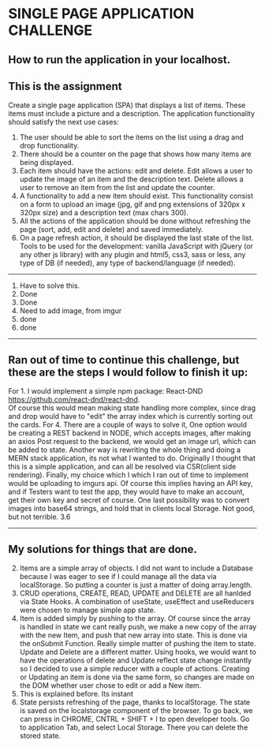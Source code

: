 # SINGLE PAGE APPLICATION CHALLENGE

## How to run the application in your localhost.



## This is the assignment


Create a single page application (SPA) that displays a list of items.
These items must include a picture and a description.
The application functionality should satisfy the next use cases:
1. The user should be able to sort the items on the list using a drag and drop functionality.
2. There should be a counter on the page that shows how many items are being displayed.
3. Each item should have the actions: edit and delete. Edit allows a user to update the
image of an item and the description text. Delete allows a user to remove an item from
the list and update the counter.
4. A functionality to add a new item should exist. This functionality consist on a form to
upload an image (jpg, gif and png extensions of 320px x 320px size) and a description
text (max chars 300).
5. All the actions of the application should be done without refreshing the page (sort, add,
edit and delete) and saved immediately.
6. On a page refresh action, it should be displayed the last state of the list.
Tools to be used for the development: vanilla JavaScript with jQuery (or any other js library) with
any plugin and html5, css3, sass or less, any type of DB (if needed), any type of
backend/language (if needed).

___


1. Have to solve this.
2. Done
3. Done
4. Need to add image, from imgur
5. done
6. done


___ 

## Ran out of time to continue this challenge, but these are the steps I would follow to finish it up:

For 1. I would implement a simple npm package: React-DND
https://github.com/react-dnd/react-dnd.  
Of course this would mean making state handling more complex, since drag and drop would have to "edit" the array index which is currently sorting out the cards.
For 4. There are a couple of ways to solve it,
One option would be creating a REST backend in NODE, which accepts images, after making an axios Post request to the backend, we would get an image url, which can be added to state.
Another way is rewriting the whole thing and doing a MERN stack application, its not what I wanted to do.
Originally I thought that this is a simple application, and can all be resolved via CSR(client side rendering).
Finally, my choice which I which I ran out of time to implement would be uploading to imgurs api. Of course this implies having an API key, and if Testers want to test the app, they would have to make an account, get their own key and secret of course.
One last possibility was to convert images into base64 strings, and hold that in clients local Storage. Not good, but not terrible. 3.6

___

## My solutions for things that are done.

2. Items are a simple array of objects. I did not want to include a Database because I was eager to see if I could manage all the data via localStorage. So putting a counter is just a matter of doing array.length.
3. CRUD operations, CREATE, READ, UPDATE and DELETE are all hanlded via State Hooks. A combination of useState, useEffect and useReducers were chosen to manage simple app state.
4. Item is added simply by pushing to the array. Of course since the array is handled in state we cant really push, we make a new copy of the array with the new Item, and push that new array into state. This is done via the onSubmit Function. Really simple matter of pushing the item to state.
Update and Delete are a different matter. Using hooks, we would want to have the operations of delete and Update reflect state change instantly so I decided to use a simple reducer with a couple of actions.
Creating or Updating an item is done via the same form, so changes are made on the DOM whether user chose to edit or add a New item. 
5. This is explained before. Its instant
6. State persists refreshing of the page, thanks to localStorage. The state is saved on the localstorage component of the browser. To go back, we can press in CHROME, CNTRL + SHIFT + I to open developer tools.
Go to application Tab, and select Local Storage. There you can delete the stored state.